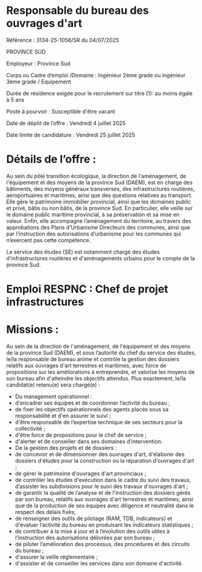 
# Responsable du bureau des ouvrages d'art

Référence : 3134-25-1056/SR du 04/07/2025

PROVINCE SUD

Employeur : Province Sud

Corps ou Cadre d’emploi /Domaine : Ingénieur 2ème grade ou ingénieur 3ème grade / Equipement

Durée de résidence exigée pour le recrutement sur titre (1): au moins égale à 5 ans

Poste à pourvoir : Susceptible d'être vacant

Date de dépôt de l’offre : Vendredi 4 juillet 2025

Date limite de candidature : Vendredi 25 juillet 2025

# Détails de l’offre :

Au sein du pôle transition écologique, la direction de l'aménagement, de l'équipement et des moyens de la province Sud (DAEM), est en charge des bâtiments, des moyens généraux transverses, des infrastructures routières, aéroportuaires et maritimes, ainsi que des questions relatives au transport. Elle gère le patrimoine immobilier provincial, ainsi que les domaines public et privé, bâtis ou non bâtis, de la province Sud. En particulier, elle veille sur le domaine public maritime provincial, à sa préservation et sa mise en valeur. Enfin, elle accompagne l’aménagement du territoire, au travers des approbations des Plans d’Urbanisme Directeurs des communes, ainsi que par l’instruction des autorisations d’urbanisme pour les communes qui n’exercent pas cette compétence.

Le service des études (SE) est notamment chargé des études d'infrastructures routières et d'aménagements urbains pour le compte de la province Sud.

# Emploi RESPNC : Chef de projet infrastructures

# Missions :

Au sein de la direction de l'aménagement, de l'équipement et des moyens de la province Sud (DAEM), et sous l’autorité du chef du service des études, le/la responsable de bureau anime et contrôle la gestion des dossiers relatifs aux ouvrages d'art terrestres et maritimes, avec force de propositions sur les améliorations à entreprendre, et valorise les moyens de son bureau afin d'atteindre les objectifs attendus. Plus exactement, le/la candidat(e) retenu(e) sera chargé(e) :

- Du management opérationnel :
- d'encadrer ses équipes et de coordonner l’activité du bureau ;
- de fixer les objectifs opérationnels des agents placés sous sa responsabilité et d'en assurer le suivi ;
- d'être responsable de l’expertise technique de ses secteurs pour la collectivité ;
- d'être force de propositions pour le chef de service ;
- d'alerter et de conseiller dans ses domaines d’intervention.
- De la gestion des projets et de dossiers :
- de concevoir et de dimensionner des ouvrages d'art, d'élaborer des dossiers d'études pour la construction ou la réparation d'ouvrages d'art ;
- de gérer le patrimoine d'ouvrages d'art provinciaux ;
- de contrôler les études d'exécution dans le cadre du suivi des travaux, d’assister les subdivisions pour le suivi des travaux d'ouvrages d'art ;
- de garantir la qualité de l’analyse et de l'instruction des dossiers gérés par son bureau, relatifs aux ouvrages d'art terrestres et maritimes, ainsi que de la production de ses équipes avec diligence et neutralité dans le respect des délais fixés;
- de renseigner des outils de pilotage (RAM, TDB, indicateurs) et d'évaluer l’activité du bureau en produisant les indicateurs statistiques ;
- de contribuer à la mise à jour et à l’évolution des outils utiles à l’instruction des autorisations délivrées par son bureau ;
- de piloter l’amélioration des processus, des procédures et des circuits du bureau ;
- d'assurer la veille réglementaire ;
- d'assister et de conseiller les services dans son domaine d'activité.